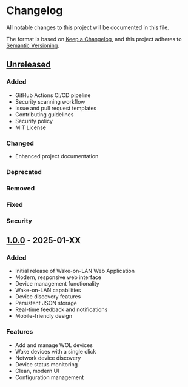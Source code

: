 # Changelog

All notable changes to this project will be documented in this file.

The format is based on [Keep a Changelog](https://keepachangelog.com/en/1.0.0/),
and this project adheres to [Semantic Versioning](https://semver.org/spec/v2.0.0.html).

## [Unreleased]

### Added
- GitHub Actions CI/CD pipeline
- Security scanning workflow
- Issue and pull request templates
- Contributing guidelines
- Security policy
- MIT License

### Changed
- Enhanced project documentation

### Deprecated

### Removed

### Fixed

### Security

## [1.0.0] - 2025-01-XX

### Added
- Initial release of Wake-on-LAN Web Application
- Modern, responsive web interface
- Device management functionality
- Wake-on-LAN capabilities
- Device discovery features
- Persistent JSON storage
- Real-time feedback and notifications
- Mobile-friendly design

### Features
- Add and manage WOL devices
- Wake devices with a single click
- Network device discovery
- Device status monitoring
- Clean, modern UI
- Configuration management

[Unreleased]: https://github.com/kamil-alekber/wol-app/compare/v1.0.0...HEAD
[1.0.0]: https://github.com/kamil-alekber/wol-app/releases/tag/v1.0.0
